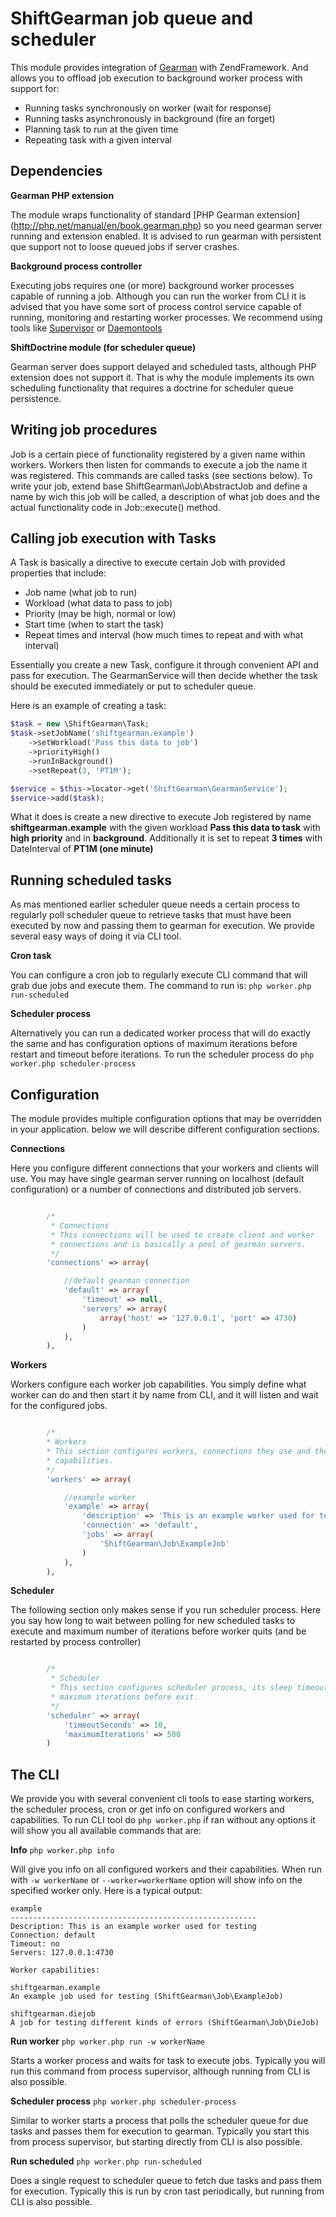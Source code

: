 # ShiftGearman job queue and scheduler

This module provides integration of [Gearman](http://gearman.org/) with ZendFramework. And allows you to offload job execution to background worker process with support for:

- Running tasks synchronously on worker (wait for response)
- Running tasks asynchronously in background (fire an forget)
- Planning task to run at the given time
- Repeating task with a given interval

## Dependencies

__Gearman PHP extension__

The module wraps functionality of standard [PHP Gearman extension] (http://php.net/manual/en/book.gearman.php) so you need gearman server running and extension enabled. It is advised to run gearman with persistent que support not to loose queued jobs if server crashes.

__Background process controller__

Executing jobs requires one (or more) background worker processes capable of running a job. Although you can run the worker from CLI it is advised that you have some sort of process control service capable of running, monitoring and restarting worker processes. We recommend using tools like [Supervisor](http://supervisord.org/) or [Daemontools](http://cr.yp.to/daemontools.html)

__ShiftDoctrine module (for scheduler queue)__

Gearman server does support delayed and scheduled tasts, although PHP extension does not support it. That is why the module implements its own scheduling functionality that requires a doctrine for scheduler queue persistence.

## Writing job procedures

Job is a certain piece of functionality registered by a given name within workers. Workers then listen for commands to execute a job the name it was registered. This commands are called tasks (see sections below). To write your job, extend base ShiftGearman\Job\AbstractJob and define a name by wich this job will be called, a description of what job does and the actual functionality code in Job::execute() method.


## Calling job execution with Tasks

A Task is basically a directive to execute certain Job with provided properties that include:

- Job name (what job to run)
- Workload (what data to pass to job)
- Priority (may be high, normal or low)
- Start time (when to start the task)
- Repeat times and interval (how much times to repeat and with what interval)

Essentially you create a new Task, configure it through convenient API and pass for execution. The GearmanService will then decide whether the task should be executed immediately or put to scheduler queue.

Here is an example of creating a task:

```PHP
$task = new \ShiftGearman\Task;
$task->setJobName('shiftgearman.example')
    ->setWorkload('Pass this data to job')
    ->priorityHigh()
    ->runInBackground()
    ->setRepeat(3, 'PT1M');

$service = $this->locator->get('ShiftGearman\GearmanService');
$service->add($task);
```

What it does is create a new directive to execute Job registered by name __shiftgearman.example__ with the given workload __Pass this data to task__ with __high priority__ and in __background__. Additionally it is set to repeat __3 times__ with DateInterval of __PT1M (one minute)__

## Running scheduled tasks

As mas mentioned earlier scheduler queue needs a certain process to regularly poll scheduler queue to retrieve tasks that must have been executed by now and passing them to gearman for execution. We provide several easy ways of doing it via CLI tool.

__Cron task__

You can configure a cron job to regularly execute CLI command that will grab due jobs and execute them. The command to run is: `php worker.php run-scheduled`


__Scheduler process__

Alternatively you can run a dedicated worker process that will do exactly the same and has configuration options of maximum iterations before restart and timeout before iterations. To run the scheduler process do `php worker.php scheduler-process`

## Configuration

The module provides multiple configuration options that may be overridden in your application. below we will describe different configuration sections.

__Connections__

Here you configure different connections that your workers and clients will use. You may have single gearman server running on localhost (default configuration) or a number of connections and distributed job servers.

```PHP

        /*
         * Connections
         * This connections will be used to create client and worker
         * connections and is basically a pool of gearman servers.
         */
        'connections' => array(

            //default gearman connection
            'default' => array(
                'timeout' => null,
                'servers' => array(
                    array('host' => '127.0.0.1', 'port' => 4730)
                )
            ),
        ),

```

__Workers__

Workers configure each worker job capabilities. You simply define what worker can do and then start it by name from CLI, and it will listen and wait for the configured jobs.

```PHP

        /*
        * Workers
        * This section configures workers, connections they use and their
        * capabilities.
        */
        'workers' => array(

            //example worker
            'example' => array(
                'description' => 'This is an example worker used for testing',
                'connection' => 'default',
                'jobs' => array(
                    'ShiftGearman\Job\ExampleJob'
                )
            ),
        ),

```

__Scheduler__

The following section only makes sense if you run scheduler process. Here you say how long to wait between polling for new scheduled tasks to execute and maximum number of iterations before worker quits (and be restarted by process controller)

```PHP

        /*
         * Scheduler
         * This section configures scheduler process, its sleep timeout and
         * maximum iterations before exit.
         */
        'scheduler' => array(
            'timeoutSeconds' => 10,
            'maximumIterations' => 500
        )

```


## The CLI

We provide you with several convenient cli tools to ease starting workers, the scheduler process, cron or get info on configured workers and capabilities. To run CLI tool do `php worker.php` if ran without any options it will show you all available commands that are:

__Info__  `php worker.php info`

Will give you info on all configured workers and their capabilities. When run with `-w workerName` or `--worker=workerName` option will show info on the specified worker only. Here is a typical output:

    example
    -------------------------------------------------------
    Description: This is an example worker used for testing
    Connection: default
    Timeout: no
    Servers: 127.0.0.1:4730

    Worker capabilities:

    shiftgearman.example
    An example job used for testing (ShiftGearman\Job\ExampleJob)

    shiftgearman.diejob
    A job for testing different kinds of errors (ShiftGearman\Job\DieJob)




__Run worker__  `php worker.php run -w workerName`

Starts a worker process and waits for task to execute jobs. Typically you will run this command from process supervisor, although running from CLI is also possible.

__Scheduler process__  `php worker.php scheduler-process`

Similar to worker starts a process that polls the scheduler queue for due tasks and passes them for execution to gearman. Typically you start this from process supervisor, but starting directly from CLI is also possible.


__Run scheduled__  `php worker.php run-scheduled`

Does a single request to scheduler queue to fetch due tasks and pass them for execution. Typically this is run by cron tast periodically, but running from CLI is also possible.









